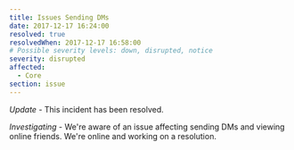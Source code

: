 ```yaml
---
title: Issues Sending DMs
date: 2017-12-17 16:24:00
resolved: true
resolvedWhen: 2017-12-17 16:58:00
# Possible severity levels: down, disrupted, notice
severity: disrupted
affected:
  - Core
section: issue
---
```


*Update* - This incident has been resolved.

*Investigating* - We're aware of an issue affecting sending DMs and viewing online friends. We're online and working on a resolution.
